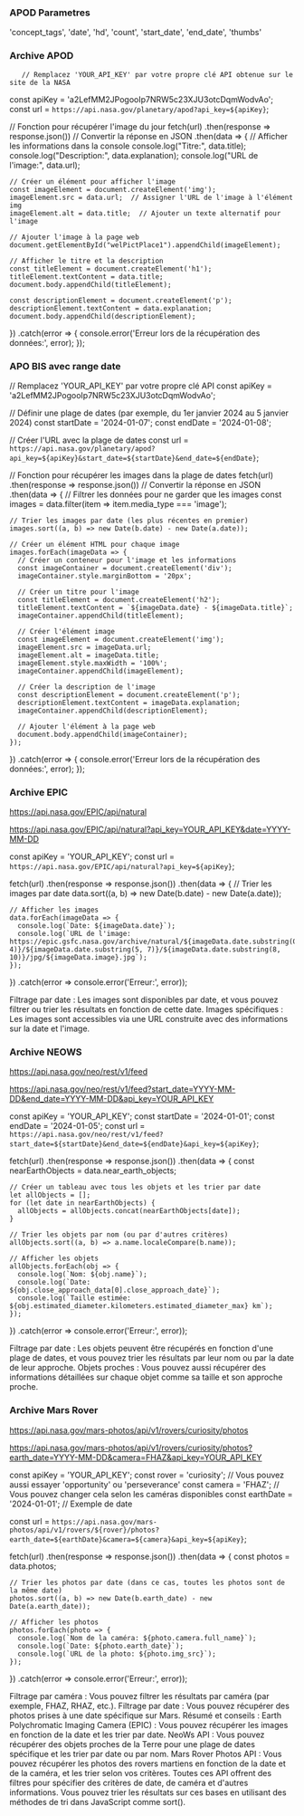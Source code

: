 
### APOD Parametres

'concept_tags',
'date',
 'hd',
 'count',
 'start_date',
 'end_date',
 'thumbs'


### Archive APOD

       // Remplacez 'YOUR_API_KEY' par votre propre clé API obtenue sur le site de la NASA
const apiKey = 'a2LefMM2JPogooIp7NRW5c23XJU3otcDqmWodvAo';
const url = `https://api.nasa.gov/planetary/apod?api_key=${apiKey}`; 


// Fonction pour récupérer l'image du jour
fetch(url)
  .then(response => response.json())  // Convertir la réponse en JSON
  .then(data => {
    // Afficher les informations dans la console
    console.log("Titre:", data.title);
    console.log("Description:", data.explanation);
    console.log("URL de l'image:", data.url);
    
    // Créer un élément pour afficher l'image
    const imageElement = document.createElement('img');
    imageElement.src = data.url;  // Assigner l'URL de l'image à l'élément img
    imageElement.alt = data.title;  // Ajouter un texte alternatif pour l'image
    
    // Ajouter l'image à la page web
    document.getElementById("welPictPlace1").appendChild(imageElement);
    
    // Afficher le titre et la description
    const titleElement = document.createElement('h1');
    titleElement.textContent = data.title;
    document.body.appendChild(titleElement);
    
    const descriptionElement = document.createElement('p');
    descriptionElement.textContent = data.explanation;
    document.body.appendChild(descriptionElement);
  })
  .catch(error => {
    console.error('Erreur lors de la récupération des données:', error);
  });





### APO BIS avec range date

  // Remplacez 'YOUR_API_KEY' par votre propre clé API
const apiKey = 'a2LefMM2JPogooIp7NRW5c23XJU3otcDqmWodvAo';

// Définir une plage de dates (par exemple, du 1er janvier 2024 au 5 janvier 2024)
const startDate = '2024-01-07';
const endDate = '2024-01-08';

// Créer l'URL avec la plage de dates
const url = `https://api.nasa.gov/planetary/apod?api_key=${apiKey}&start_date=${startDate}&end_date=${endDate}`;

// Fonction pour récupérer les images dans la plage de dates
fetch(url)
  .then(response => response.json())  // Convertir la réponse en JSON
  .then(data => {
    // Filtrer les données pour ne garder que les images
    const images = data.filter(item => item.media_type === 'image');
    
    // Trier les images par date (les plus récentes en premier)
    images.sort((a, b) => new Date(b.date) - new Date(a.date));

    // Créer un élément HTML pour chaque image
    images.forEach(imageData => {
      // Créer un conteneur pour l'image et les informations
      const imageContainer = document.createElement('div');
      imageContainer.style.marginBottom = '20px';
      
      // Créer un titre pour l'image
      const titleElement = document.createElement('h2');
      titleElement.textContent = `${imageData.date} - ${imageData.title}`;
      imageContainer.appendChild(titleElement);
      
      // Créer l'élément image
      const imageElement = document.createElement('img');
      imageElement.src = imageData.url;
      imageElement.alt = imageData.title;
      imageElement.style.maxWidth = '100%';
      imageContainer.appendChild(imageElement);
      
      // Créer la description de l'image
      const descriptionElement = document.createElement('p');
      descriptionElement.textContent = imageData.explanation;
      imageContainer.appendChild(descriptionElement);
      
      // Ajouter l'élément à la page web
      document.body.appendChild(imageContainer);
    });
  })
  .catch(error => {
    console.error('Erreur lors de la récupération des données:', error);
  });








### Archive EPIC

https://api.nasa.gov/EPIC/api/natural

https://api.nasa.gov/EPIC/api/natural?api_key=YOUR_API_KEY&date=YYYY-MM-DD


const apiKey = 'YOUR_API_KEY';
const url = `https://api.nasa.gov/EPIC/api/natural?api_key=${apiKey}`;

fetch(url)
  .then(response => response.json())
  .then(data => {
    // Trier les images par date
    data.sort((a, b) => new Date(b.date) - new Date(a.date));

    // Afficher les images
    data.forEach(imageData => {
      console.log(`Date: ${imageData.date}`);
      console.log(`URL de l'image: https://epic.gsfc.nasa.gov/archive/natural/${imageData.date.substring(0, 4)}/${imageData.date.substring(5, 7)}/${imageData.date.substring(8, 10)}/jpg/${imageData.image}.jpg`);
    });
  })
  .catch(error => console.error('Erreur:', error));

Filtrage par date : Les images sont disponibles par date, et vous pouvez filtrer ou trier les résultats en fonction de cette date.
Images spécifiques : Les images sont accessibles via une URL construite avec des informations sur la date et l'image.


### Archive NEOWS

https://api.nasa.gov/neo/rest/v1/feed

https://api.nasa.gov/neo/rest/v1/feed?start_date=YYYY-MM-DD&end_date=YYYY-MM-DD&api_key=YOUR_API_KEY

const apiKey = 'YOUR_API_KEY';
const startDate = '2024-01-01';
const endDate = '2024-01-05';
const url = `https://api.nasa.gov/neo/rest/v1/feed?start_date=${startDate}&end_date=${endDate}&api_key=${apiKey}`;

fetch(url)
  .then(response => response.json())
  .then(data => {
    const nearEarthObjects = data.near_earth_objects;

    // Créer un tableau avec tous les objets et les trier par date
    let allObjects = [];
    for (let date in nearEarthObjects) {
      allObjects = allObjects.concat(nearEarthObjects[date]);
    }

    // Trier les objets par nom (ou par d'autres critères)
    allObjects.sort((a, b) => a.name.localeCompare(b.name));

    // Afficher les objets
    allObjects.forEach(obj => {
      console.log(`Nom: ${obj.name}`);
      console.log(`Date: ${obj.close_approach_data[0].close_approach_date}`);
      console.log(`Taille estimée: ${obj.estimated_diameter.kilometers.estimated_diameter_max} km`);
    });
  })
  .catch(error => console.error('Erreur:', error));

Filtrage par date : Les objets peuvent être récupérés en fonction d'une plage de dates, et vous pouvez trier les résultats par leur nom ou par la date de leur approche.
Objets proches : Vous pouvez aussi récupérer des informations détaillées sur chaque objet comme sa taille et son approche proche.



### Archive Mars Rover

https://api.nasa.gov/mars-photos/api/v1/rovers/curiosity/photos


https://api.nasa.gov/mars-photos/api/v1/rovers/curiosity/photos?earth_date=YYYY-MM-DD&camera=FHAZ&api_key=YOUR_API_KEY


const apiKey = 'YOUR_API_KEY';
const rover = 'curiosity'; // Vous pouvez aussi essayer 'opportunity' ou 'perseverance'
const camera = 'FHAZ'; // Vous pouvez changer cela selon les caméras disponibles
const earthDate = '2024-01-01'; // Exemple de date

const url = `https://api.nasa.gov/mars-photos/api/v1/rovers/${rover}/photos?earth_date=${earthDate}&camera=${camera}&api_key=${apiKey}`;

fetch(url)
  .then(response => response.json())
  .then(data => {
    const photos = data.photos;

    // Trier les photos par date (dans ce cas, toutes les photos sont de la même date)
    photos.sort((a, b) => new Date(b.earth_date) - new Date(a.earth_date));

    // Afficher les photos
    photos.forEach(photo => {
      console.log(`Nom de la caméra: ${photo.camera.full_name}`);
      console.log(`Date: ${photo.earth_date}`);
      console.log(`URL de la photo: ${photo.img_src}`);
    });
  })
  .catch(error => console.error('Erreur:', error));

Filtrage par caméra : Vous pouvez filtrer les résultats par caméra (par exemple, FHAZ, RHAZ, etc.).
Filtrage par date : Vous pouvez récupérer des photos prises à une date spécifique sur Mars.
Résumé et conseils :
Earth Polychromatic Imaging Camera (EPIC) : Vous pouvez récupérer les images en fonction de la date et les trier par date.
NeoWs API : Vous pouvez récupérer des objets proches de la Terre pour une plage de dates spécifique et les trier par date ou par nom.
Mars Rover Photos API : Vous pouvez récupérer les photos des rovers martiens en fonction de la date et de la caméra, et les trier selon vos critères.
Toutes ces API offrent des filtres pour spécifier des critères de date, de caméra et d'autres informations. Vous pouvez trier les résultats sur ces bases en utilisant des méthodes de tri dans JavaScript comme sort().





